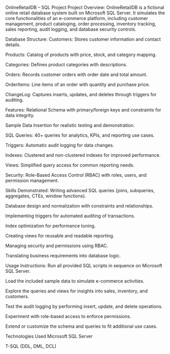 OnlineRetailDB – SQL Project
Project Overview:
OnlineRetailDB is a fictional online retail database system built on Microsoft SQL Server. It simulates the core functionalities of an e-commerce platform, including customer management, product cataloging, order processing, inventory tracking, sales reporting, audit logging, and database security controls.

Database Structure:
Customers: Stores customer information and contact details.

Products: Catalog of products with price, stock, and category mapping.

Categories: Defines product categories with descriptions.

Orders: Records customer orders with order date and total amount.

OrderItems: Line items of an order with quantity and purchase price.

ChangeLog: Captures inserts, updates, and deletes through triggers for auditing.

Features:
Relational Schema with primary/foreign keys and constraints for data integrity.

Sample Data Insertion for realistic testing and demonstration.

SQL Queries: 40+ queries for analytics, KPIs, and reporting use cases.

Triggers: Automatic audit logging for data changes.

Indexes: Clustered and non-clustered indexes for improved performance.

Views: Simplified query access for common reporting needs.

Security: Role-Based Access Control (RBAC) with roles, users, and permission management.

Skills Demonstrated:
Writing advanced SQL queries (joins, subqueries, aggregates, CTEs, window functions).

Database design and normalization with constraints and relationships.

Implementing triggers for automated auditing of transactions.

Index optimization for performance tuning.

Creating views for reusable and readable reporting.

Managing security and permissions using RBAC.

Translating business requirements into database logic.

Usage Instructions:
Run all provided SQL scripts in sequence on Microsoft SQL Server.

Load the included sample data to simulate e-commerce activities.

Explore the queries and views for insights into sales, inventory, and customers.

Test the audit logging by performing insert, update, and delete operations.

Experiment with role-based access to enforce permissions.

Extend or customize the schema and queries to fit additional use cases.

Technologies Used
Microsoft SQL Server

T-SQL (DDL, DML, DCL)

